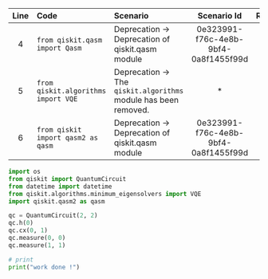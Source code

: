 | Line | Code | Scenario | Scenario Id | Reference | Artifact | Refactoring |
| :--: | :--- | :------- | :---------: | :-------: | :------- | :---------- |
| 4 | `from qiskit.qasm import Qasm` | Deprecation -> Deprecation of qiskit.qasm module | 0e323991-f76c-4e8b-9bf4-0a8f1455f99d | 16 | qiskit.qasm | |
| 5 | `from qiskit.algorithms import VQE` | Deprecation -> The `qiskit.algorithms` module has been removed. | * | internal | qiskit.algorithms | `from qiskit.algorithms.minimum_eigensolvers import VQE` |
| 6 | `from qiskit import qasm2 as qasm` | Deprecation -> Deprecation of qiskit.qasm module | 0e323991-f76c-4e8b-9bf4-0a8f1455f99d | 16 | qiskit.qasm | `import qiskit.qasm2 as qasm` |


```python
import os
from qiskit import QuantumCircuit
from datetime import datetime
from qiskit.algorithms.minimum_eigensolvers import VQE
import qiskit.qasm2 as qasm

qc = QuantumCircuit(2, 2)
qc.h(0)
qc.cx(0, 1)
qc.measure(0, 0)
qc.measure(1, 1)

# print
print("work done !")
```